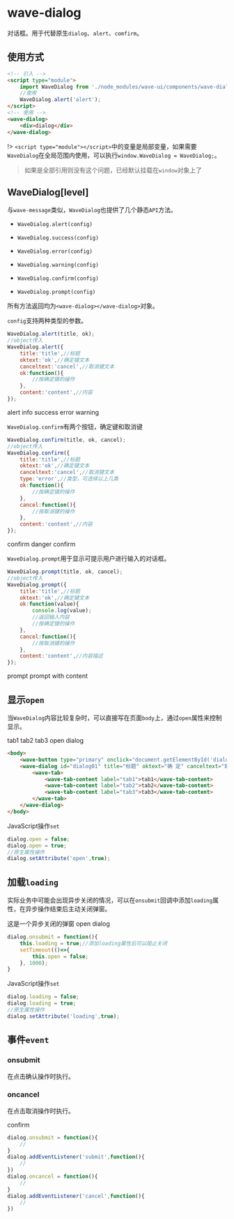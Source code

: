 # wave-dialog

对话框。用于代替原生`dialog`、`alert`、`comfirm`。

## 使用方式

```html
<!-- 引入 -->
<script type="module">
    import WaveDialog from './node_modules/wave-ui/components/wave-dialog.js';
    //使用
    WaveDialog.alert('alert');
</script>
<!-- 使用 -->
<wave-dialog>
    <div>dialog</div>
</wave-dialog>
```
!> `<script type="module"></script>`中的变量是局部变量，如果需要`WaveDialog`在全局范围内使用，可以执行`window.WaveDialog = WaveDialog;`。

> 如果是全部引用则没有这个问题，已经默认挂载在`window`对象上了

## WaveDialog[level]

与`wave-message`类似，`WaveDialog`也提供了几个静态`API`方法。

* `WaveDialog.alert(config)`

* `WaveDialog.success(config)`

* `WaveDialog.error(config)`

* `WaveDialog.warning(config)`

* `WaveDialog.confirm(config)`

* `WaveDialog.prompt(config)`

所有方法返回均为`<wave-dialog></wave-dialog>`对象。

`config`支持两种类型的参数。

```js
WaveDialog.alert(title, ok);
//object传入
WaveDialog.alert({
    title:'title',//标题
    oktext:'ok',//确定键文本
    canceltext:'cancel',//取消键文本
    ok:function(){
        //按确定键的操作
    },
    content:'content',//内容
});

```

<wave-button type="primary" onclick="WaveDialog.alert('alert')">alert</wave-button>
<wave-button type="primary" onclick="WaveDialog.info('info')">info</wave-button>
<wave-button type="primary" onclick="WaveDialog.success({title:'成功',content:'success',oktext:'send'})">success</wave-button>
<wave-button type="primary" onclick="WaveDialog.error('error')">error</wave-button>
<wave-button type="primary" onclick="WaveDialog.warning('warning')">warning</wave-button>

`WaveDialog.confirm`有两个按钮，确定键和取消键

```js
WaveDialog.confirm(title, ok, cancel);
//object传入
WaveDialog.confirm({
    title:'title',//标题
    oktext:'ok',//确定键文本
    canceltext:'cancel',//取消键文本
    type:'error',//类型，可选择以上几类
    ok:function(){
        //按确定键的操作
    },
    cancel:function(){
        //按取消键的操作
    },
    content:'content',//内容
});
```
<wave-button type="primary" onclick="WaveDialog.confirm('this is a question',()=>{WaveMessage.info('ok')},()=>{WaveMessage.info('cancel')})">confirm</wave-button>
<wave-button type="primary" onclick="WaveDialog.confirm({type:'error',content:'this is a danger confirm'})">danger confirm</wave-button>

`WaveDialog.prompt`用于显示可提示用户进行输入的对话框。

```js
WaveDialog.prompt(title, ok, cancel);
//object传入
WaveDialog.prompt({
    title:'title',//标题
    oktext:'ok',//确定键文本
    ok:function(value){
        console.log(value);
        //返回输入内容
        //按确定键的操作
    },
    cancel:function(){
        //按取消键的操作
    },
    content:'content',//内容描述
});
```

<wave-button type="primary" onclick="WaveDialog.prompt('',(value)=>{WaveMessage.info(value)},()=>{WaveMessage.info('cancel')})">prompt</wave-button>
<wave-button type="primary" onclick="WaveDialog.prompt({content:'please input your name',ok:(value)=>{WaveMessage.info(value)}})">prompt with content</wave-button>

## 显示`open`

当`WaveDialog`内容比较复杂时，可以直接写在页面`body`上，通过`open`属性来控制显示。

<wave-dialog id="dialog01" title="标题" oktext="确 定" canceltext="取消" >
    <wave-tab>
        <wave-tab-content label="tab1">tab1</wave-tab-content>
        <wave-tab-content label="tab2">tab2</wave-tab-content>
        <wave-tab-content label="tab3">tab3</wave-tab-content>
    </wave-tab>
</wave-dialog>
<wave-button type="primary" onclick="document.getElementById('dialog01').open = true;">open dialog</wave-button>

```html
<body>
    <wave-button type="primary" onclick="document.getElementById('dialog01').open = true;">open dialog</wave-button>
    <wave-dialog id="dialog01" title="标题" oktext="确 定" canceltext="取消" >
        <wave-tab>
            <wave-tab-content label="tab1">tab1</wave-tab-content>
            <wave-tab-content label="tab2">tab2</wave-tab-content>
            <wave-tab-content label="tab3">tab3</wave-tab-content>
        </wave-tab>
    </wave-dialog>
</body>
```

JavaScript操作`set`

```js
dialog.open = false;
dialog.open = true;
//原生属性操作
dialog.setAttribute('open',true);
```

## 加载`loading`

实际业务中可能会出现异步关闭的情况，可以在`onsubmit`回调中添加`loading`属性，在异步操作结束后主动关闭弹窗。

<wave-dialog id="dialog02" title="标题" oktext="确 定" canceltext="取消" >
    这是一个异步关闭的弹窗
</wave-dialog>
<wave-button type="primary" onclick="window.dialog02 = document.getElementById('dialog02');window.dialog02.open = true;window.dialog02.onsubmit = function(){this.loading = true;setTimeout(()=>{this.open = false;}, 1000);}">open dialog</wave-button>

```js
dialog.onsubmit = function(){
    this.loading = true;//添加loading属性后可以阻止关闭
    setTimeout(()=>{
        this.open = false;
    }, 1000);
}
```

JavaScript操作`set`

```js
dialog.loading = false;
dialog.loading = true;
//原生属性操作
dialog.setAttribute('loading',true);
```

## 事件`event`

### onsubmit

在点击确认操作时执行。

### oncancel

在点击取消操作时执行。

<wave-button type="primary" onclick="WaveDialog.confirm('confirm',()=>{WaveMessage.info('submit')},()=>{WaveMessage.info('cancel')})">confirm</wave-button>

```js
dialog.onsubmit = function(){
    //
}
dialog.addEventListener('submit',function(){
    //
})
dialog.oncancel = function(){
    //
}
dialog.addEventListener('cancel',function(){
    //
})
```


